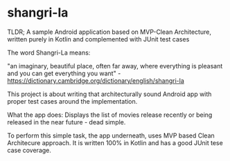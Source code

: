 # shangri-la

TLDR; A sample Android application based on MVP-Clean Architecture, written purely in Kotlin and complemented with JUnit test cases

The word Shangri-La means:

"an imaginary, beautiful place, often far away, where everything is pleasant and you can get everything you want" - https://dictionary.cambridge.org/dictionary/english/shangri-la

This project is about writing that architecturally sound Android app with proper test cases around the implementation.

What the app does:
Displays the list of movies release recently or being released in the near future - dead simple.

To perform this simple task, the app underneath, uses MVP based Clean Architecure approach. It is written 100% in Kotlin and has a good JUnit tese case coverage. 
